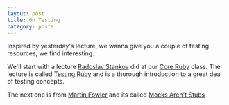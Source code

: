 ```yaml
---
layout: post
title: On Testing
category: posts
---
```


Inspired by yesterday's lecture, we wanna give you a couple of testing
resources, we find interesting.

We'll start with a lecture [Radoslav Stankov] did at our [Core Ruby] class. The
lecture is called [Testing Ruby] and is a thorough introduction to a great deal
of testing concepts.

The next one is from [Martin Fowler] and its called [Mocks Aren't Stubs]

[Radoslav Stankov]: http://rstankov.com
[Testing Ruby]: https://speakerdeck.com/rstankov/testing-ruby
[Core Ruby]: http://ruby.hackbulgaria.com
[Martin Fowler]: http://martinfowler.com
[Mocks Aren't Stubs]: http://martinfowler.com/articles/mocksArentStubs.html
